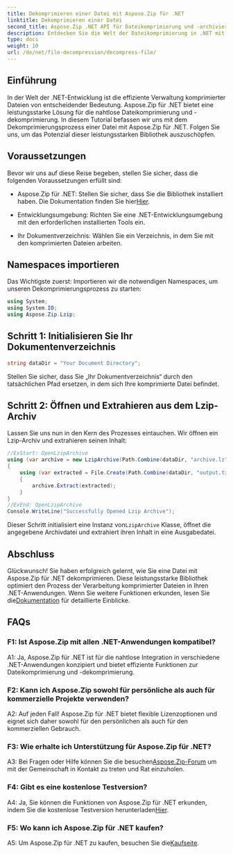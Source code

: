```yaml
---
title: Dekomprimieren einer Datei mit Aspose.Zip für .NET
linktitle: Dekomprimieren einer Datei
second_title: Aspose.Zip .NET API für Dateikomprimierung und -archivierung
description: Entdecken Sie die Welt der Dateikomprimierung in .NET mit Aspose.Zip. Erlernen Sie die Kunst, Dateien mühelos zu dekomprimieren.
type: docs
weight: 10
url: /de/net/file-decompression/decompress-file/
---
```

## Einführung

In der Welt der .NET-Entwicklung ist die effiziente Verwaltung komprimierter Dateien von entscheidender Bedeutung. Aspose.Zip für .NET bietet eine leistungsstarke Lösung für die nahtlose Dateikomprimierung und -dekomprimierung. In diesem Tutorial befassen wir uns mit dem Dekomprimierungsprozess einer Datei mit Aspose.Zip für .NET. Folgen Sie uns, um das Potenzial dieser leistungsstarken Bibliothek auszuschöpfen.

## Voraussetzungen

Bevor wir uns auf diese Reise begeben, stellen Sie sicher, dass die folgenden Voraussetzungen erfüllt sind:

-  Aspose.Zip für .NET: Stellen Sie sicher, dass Sie die Bibliothek installiert haben. Die Dokumentation finden Sie hier[Hier](https://reference.aspose.com/zip/net/).

- Entwicklungsumgebung: Richten Sie eine .NET-Entwicklungsumgebung mit den erforderlichen installierten Tools ein.

- Ihr Dokumentverzeichnis: Wählen Sie ein Verzeichnis, in dem Sie mit den komprimierten Dateien arbeiten.

## Namespaces importieren

Das Wichtigste zuerst: Importieren wir die notwendigen Namespaces, um unseren Dekomprimierungsprozess zu starten:

```csharp
using System;
using System.IO;
using Aspose.Zip.Lzip;
```

## Schritt 1: Initialisieren Sie Ihr Dokumentenverzeichnis

```csharp
string dataDir = "Your Document Directory";
```

Stellen Sie sicher, dass Sie „Ihr Dokumentverzeichnis“ durch den tatsächlichen Pfad ersetzen, in dem sich Ihre komprimierte Datei befindet.

## Schritt 2: Öffnen und Extrahieren aus dem Lzip-Archiv

Lassen Sie uns nun in den Kern des Prozesses eintauchen. Wir öffnen ein Lzip-Archiv und extrahieren seinen Inhalt:

```csharp
//ExStart: OpenLzipArchive
using (var archive = new LzipArchive(Path.Combine(dataDir, "archive.lz")))
{
    using (var extracted = File.Create(Path.Combine(dataDir, "output.txt")))
    {
        archive.Extract(extracted);
    }
}
//ExEnd: OpenLzipArchive
Console.WriteLine("Successfully Opened Lzip Archive");
```

 Dieser Schritt initialisiert eine Instanz von`LzipArchive` Klasse, öffnet die angegebene Archivdatei und extrahiert ihren Inhalt in eine Ausgabedatei.

## Abschluss

 Glückwunsch! Sie haben erfolgreich gelernt, wie Sie eine Datei mit Aspose.Zip für .NET dekomprimieren. Diese leistungsstarke Bibliothek optimiert den Prozess der Verarbeitung komprimierter Dateien in Ihren .NET-Anwendungen. Wenn Sie weitere Funktionen erkunden, lesen Sie die[Dokumentation](https://reference.aspose.com/zip/net/) für detaillierte Einblicke.

## FAQs

### F1: Ist Aspose.Zip mit allen .NET-Anwendungen kompatibel?

A1: Ja, Aspose.Zip für .NET ist für die nahtlose Integration in verschiedene .NET-Anwendungen konzipiert und bietet effiziente Funktionen zur Dateikomprimierung und -dekomprimierung.

### F2: Kann ich Aspose.Zip sowohl für persönliche als auch für kommerzielle Projekte verwenden?

A2: Auf jeden Fall! Aspose.Zip für .NET bietet flexible Lizenzoptionen und eignet sich daher sowohl für den persönlichen als auch für den kommerziellen Gebrauch.

### F3: Wie erhalte ich Unterstützung für Aspose.Zip für .NET?

A3: Bei Fragen oder Hilfe können Sie die besuchen[Aspose.Zip-Forum](https://forum.aspose.com/c/zip/37) um mit der Gemeinschaft in Kontakt zu treten und Rat einzuholen.

### F4: Gibt es eine kostenlose Testversion?

 A4: Ja, Sie können die Funktionen von Aspose.Zip für .NET erkunden, indem Sie die kostenlose Testversion herunterladen[Hier](https://releases.aspose.com/).

### F5: Wo kann ich Aspose.Zip für .NET kaufen?

 A5: Um Aspose.Zip für .NET zu kaufen, besuchen Sie die[Kaufseite](https://purchase.aspose.com/buy).